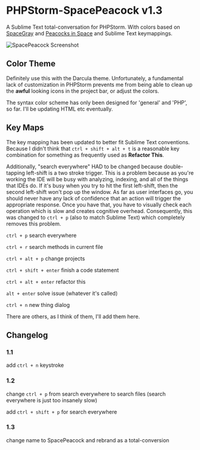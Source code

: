 # PHPStorm-SpacePeacock v1.3

A Sublime Text total-conversation for PHPStorm. With colors based on [SpaceGray](http://kkga.github.io/spacegray/) and [Peacocks in Space](https://github.com/daylerees/colour-schemes/blob/master/PeacocksInSpace.tmTheme) and Sublime Text keymappings.

![SpacePeacock Screenshot](https://raw2.github.com/ShawnMcCool/PHPStorm-SpacePeacock/master/screenshot.png)

## Color Theme

Definitely use this with the Darcula theme. Unfortunately, a fundamental lack of customization in PHPStorm prevents me from being able to clean up the **awful** looking icons in the project bar, or adjust the colors.

The syntax color scheme has only been designed for 'general' and 'PHP', so far. I'll be updating HTML etc eventually.


## Key Maps

The key mapping has been updated to better fit Sublime Text conventions. Because I didn't think that `ctrl + shift + alt + t` is a reasonable key combination for something as frequently used as **Refactor This**.

Additionally, "search everywhere" HAD to be changed because double-tapping left-shift is a two stroke trigger. This is a problem because as you're working the IDE will be busy with analyzing, indexing, and all of the things that IDEs do. If it's busy when you try to hit the first left-shift, then the second left-shift won't pop up the window. As far as user interfaces go, you should never have any lack of confidence that an action will trigger the appropriate response. Once you have that, you have to visually check each operation which is slow and creates cognitive overhead. Consequently, this was changed to `ctrl + p` (also to match Sublime Text) which completely removes this problem.

`ctrl + p` search everywhere

`ctrl + r` search methods in current file

`ctrl + alt + p` change projects

`ctrl + shift + enter` finish a code statement

`ctrl + alt + enter` refactor this

`alt + enter` solve issue (whatever it's called)

`ctrl + n` new thing dialog

There are others, as I think of them, I'll add them here.

## Changelog

### 1.1

add `ctrl + n` keystroke

### 1.2

change `ctrl + p` from search everywhere to search files (search everywhere is just too insanely slow)

add `ctrl + shift + p` for search everywhere

### 1.3

change name to SpacePeacock and rebrand as a total-conversion